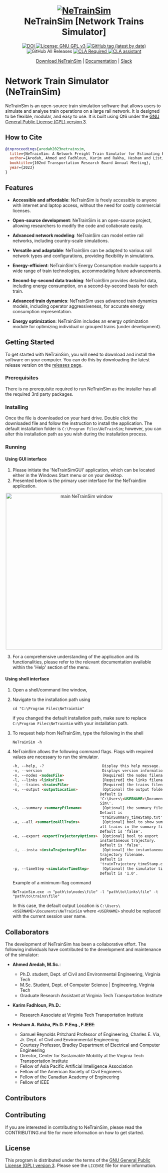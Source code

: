 <h1 align="center">
  <a href="https://github.com/VTTI-CSM/NeTrainSim">
    <img src="https://github.com/AhmedAredah/NeTrainSim/assets/77444744/d38d4ebe-3eb6-4877-b168-032373a54b11" alt="NeTrainSim"/>
  </a>
  <br/>
  NeTrainSim [Network Trains Simulator]
</h1>

<p align="center">
  <a href="http://dx.doi.org/10.2139/ssrn.4377164">
    <img src="https://zenodo.org/badge/DOI/10.2139/ssrn.4377164.svg" alt="DOI">
  </a>
  <a href="https://www.gnu.org/licenses/gpl-3.0">
    <img src="https://img.shields.io/badge/License-GPLv3-blue.svg" alt="License: GNU GPL v3">
  </a>
  <a href="https://github.com/VTTI-CSM/NeTrainSim/releases">
    <img alt="GitHub tag (latest by date)" src="https://img.shields.io/github/v/tag/VTTI-CSM/NeTrainSim.svg?label=latest">
  </a>
  <img alt="GitHub All Releases" src="https://img.shields.io/github/downloads/VTTI-CSM/NeTrainSim/total.svg">
  <a href="">
    <img src="https://img.shields.io/badge/CLA-CLA%20Required-red" alt="CLA Required">
    <a href="https://cla-assistant.io/VTTI-CSM/NeTrainSim"><img src="https://cla-assistant.io/readme/badge/VTTI-CSM/NeTrainSim" alt="CLA assistant" /></a>
  </a>
</p>

<p align="center">
  <a href="https://github.com/VTTI-CSM/NeTrainSim/releases" target="_blank">Download NeTrainSim</a> |
  <a href="https://VTTI-CSM.github.io/NeTrainSim/" target="_blank">Documentation</a> |
  <a href="https://join.slack.com/t/netrainsim/shared_invite/zt-1x0esp2x0-8a9TeK14JbIqcLl_PkyZMA" target="_blank">Slack</a>
</p>

# Network Train Simulator (NeTrainSim)

NeTrainSim is an open-source train simulation software that allows users to simulate and analyse train operations on a large rail network. It is designed to be flexible, modular, and easy to use. It is built using Qt6 under the [GNU General Public License (GPL) version 3](https://www.gnu.org/licenses/gpl-3.0.en.html).

## How to Cite

```bibtex
@inproceedings{aredah2023netrainsim,
  title={NeTrainSim: A Network Freight Train Simulator for Estimating Energy/Fuel Consumption},
  author={Aredah, Ahmed and Fadhloun, Karim and Rakha, Hesham and List, George},
  booktitle={102nd Transportation Research Board Annual Meeting},
  year={2023}
}
```


## Features

- **Accessible and affordable**: NeTrainSim is freely accessible to anyone with internet and laptop access, without the need for costly commercial licenses.
    
- **Open-source development**: NeTrainSim is an open-source project, allowing researchers to modify the code and collaborate easily.
    
- **Advanced network modeling**: NeTrainSim can model entire rail networks, including country-scale simulations.
    
- **Versatile and adaptable**: NeTrainSim can be adapted to various rail network types and configurations, providing flexibility in simulations.
    
- **Energy-efficient**: NeTrainSim's Energy Consumption module supports a wide range of train technologies, accommodating future advancements.
    
- **Second-by-second data tracking**: NeTrainSim provides detailed data, including energy consumption, on a second-by-second basis for each train.
    
- **Advanced train dynamics**: NeTrainSim uses advanced train dynamics models, including operator aggressiveness, for accurate energy consumption representation.
    
- **Energy optimization**: NeTrainSim includes an energy optimization module for optimizing individual or grouped trains (under development).


## Getting Started
To get started with NeTrainSim, you will need to download and install the software on your computer. You can do this by downloading the latest release version on the [releases page](https://github.com/VTTI-CSM/NeTrainSim/releases).

### Prerequisites
There is no prerequisite required to run NeTrainSim as the installer has all the required 3rd party packages. 

### Installing
Once the file is downloaded on your hard drive. Double click the downloaded file and follow the instruction to install the application. The default installation folder is `C:\Program Files\NeTrainSim`; however, you can alter this installation path as you wish during the installation process. 

### Running

#### Using GUI interface
1. Please initiate the 'NeTrainSimGUI' application, which can be located either in the Windows Start menu or on your desktop.
2. Presented below is the primary user interface for the NeTrainSim application.

<p align = 'center'>
<img src="https://github.com/AhmedAredah/NeTrainSim/assets/77444744/8793bf42-8ed4-45c1-a3c5-09d3dab9c3b3" width="500" alt ="main NeTrainSim window">
</p>
                                                                                                                                                   
3. For a comprehensive understanding of the application and its functionalities, please refer to the relevant documentation available within the 'Help' section of the menu.
                          
                          
#### Using shell interface 
1. Open a shell/command line window,

2. Navigate to the installation path using 

   ```shell
   cd "C:\Program Files\NeTrainSim"
   ```

   if you changed the default installation path, make sure to replace `C:\Program Files\NeTrainSim` with your installation path.

3. To request help from NeTrainSim, type the following in the shell

   ```shell
   NeTrainSim -h
   ```

4. NeTrainSim allows the following command flags. Flags with required values are necessary to run the simulator.  

   ```html
   -h, --help, -?                          Display this help message.
   -v, --version                           Displays version information.
   -n, --nodes <nodesFile>                 [Required] the nodes filename.
   -l, --links <linksFile>                 [Required] the links filename.
   -t, --trains <trainsFile>               [Required] the trains filename.
   -o, --output <outputLocation>           [Optional] the output folder address.
                                          Default is
                                          'C:\Users\<USERNAME>\Documents\NeTrain
                                          Sim\'.
   -s, --summary <summaryFilename>         [Optional] the summary filename.
                                          Default is
                                          'trainSummary_timeStamp.txt'.
   -a, --all <summarizeAllTrains>          [Optional] bool to show summary of
                                          all trains in the summary file.
                                          Default is 'false'.
   -e, --export <exportTrajectoryOptions>  [Optional] bool to export
                                          instantaneous trajectory.
                                          Default is 'false'.
   -i, --insta <instaTrajectoryFile>       [Optional] the instantaneous
                                          trajectory filename.
                                          Default is
                                          'trainTrajectory_timeStamp.csv'.
   -p, --timeStep <simulatorTimeStep>      [Optional] the simulator time step.
                                          Default is '1.0'.
   ```

   Example of a minimum-flag command

   ```shell
   NeTrainSim.exe -n "path\to\nodes\file" -l "path\to\links\file" -t "path\to\trains\file"
   ```

   In this case, the default output Location is `C:\Users\<USERNAME>\Documents\NeTrainSim`  where `<USERNAME>` should be replaced with the current session user name.
                                                                                          
## Collaborators
The development of NeTrainSim has been a collaborative effort. The following individuals have contributed to the development and maintenance of the simulator:
                                                                                          
- **Ahmed Aredah, M.Sc.**: 
     - Ph.D. student, Dept. of Civil and Environmental Engineering, Virginia Tech  
     - M.Sc. Student, Dept. of Computer Science | Engineering, Virginia Tech  
     - Graduate Research Assistant at Virginia Tech Transportation Institute

- **Karim Fadhloun, Ph.D.**:
     - Research Associate at Virginia Tech Transportation Institute

- **Hesham A. Rakha, Ph.D. P.Eng., F.IEEE**: 
     - Samuel Reynolds Pritchard Professor of Engineering, Charles E. Via, Jr. Dept. of Civil and Environmental Engineering
     - Courtesy Professor, Bradley Department of Electrical and Computer Engineering
     - Director, Center for Sustainable Mobility at the Virginia Tech Transportation Institute
     - Fellow of Asia Pacific Artificial Intelligence Association
     - Fellow of the American Society of Civil Engineers
     - Fellow of the Canadian Academy of Engineering
     - Fellow of IEEE

## Contributors

<!-- ALL-CONTRIBUTORS-LIST:START - Do not remove or modify this section -->
<!-- prettier-ignore-start -->
<!-- markdownlint-disable -->

<!-- markdownlint-restore -->
<!-- prettier-ignore-end -->

<!-- ALL-CONTRIBUTORS-LIST:END -->

## Contributing

If you are interested in contributing to NeTrainSim, please read the CONTRIBUTING.md file for more information on how to get started.


## License

This program is distributed under the terms of the [GNU General Public License (GPL) version 3](https://www.gnu.org/licenses/gpl-3.0.en.html). Please see the `LICENSE` file for more information.
